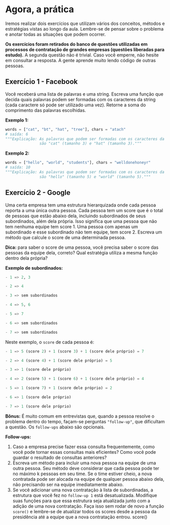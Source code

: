 # Agora, a prática

Iremos realizar dois exercícios que utilizam vários dos conceitos, métodos e estratégias vistas ao longo da aula. Lembre-se de pensar sobre o problema e anotar todas as situações que podem ocorrer.

**Os exercícios foram retirados do banco de questões utilizadas em processos de contratação de grandes empresas (questões liberadas para estudo).** A segunda questão não é trivial. Caso você emperre, não hesite em consultar a resposta. A gente aprende muito lendo código de outras pessoas.

## Exercício 1 - Facebook
Você receberá uma lista de palavras e uma string. Escreva uma função que decida quais palavras podem ser formadas com os caracteres da string (cada caractere só pode ser utilizado uma vez). Retorne a soma do comprimento das palavras escolhidas.

**Exemplo 1:**
```python
words = ["cat", "bt", "hat", "tree"], chars = "atach"
# saída: 6
"""Explicação: As palavras que podem ser formadas com os caracteres da string
               são "cat" (tamanho 3) e "hat" (tamanho 3)."""
```

**Exemplo 2:**
```python
words = ["hello", "world", "students"], chars = "welldonehoneyr"
# saída: 10
"""Explicação: As palavras que podem ser formadas com os caracteres da string
               são "hello" (tamanho 5) e "world" (tamanho 5)."""
```

## Exercício 2 - Google

Uma certa empresa tem uma estrutura hierarquizada onde cada pessoa reporta a uma única outra pessoa. Cada pessoa tem um score que é o total de pessoas que estão abaixo dela, incluindo subordinados de seus subordinados, além dela própria. Isso significa que uma pessoa que não tem nenhuma equipe tem score 1. Uma pessoa com apenas um subordinado e esse subordinado não tem equipe, tem score 2. Escreva um método que calcule o score de uma determinada pessoa.

**Dica:** para saber o score de uma pessoa, você precisa saber o score das pessoas da equipe dela, correto? Qual estratégia utiliza a mesma função dentro dela própria?

**Exemplo de subordinados:**

```python
- 1 => 2, 3

- 2 => 4

- 3 => sem subordinados

- 4 => 5, 6

- 5 => 7

- 6 => sem subordinados

- 7 => sem subordinados
```

Neste exemplo, o `score` de cada pessoa é:

```python
- 1 => 5 (score 2) + 1 (score 3) + 1 (score dele próprio) = 7

- 2 => 4 (score 4) + 1 (score dele próprio) = 5

- 3 => 1 (score dele próprio)

- 4 => 2 (score 5) + 1 (score 6) + 1 (score dele próprio) = 4

- 5 => 1 (score 7) + 1 (score dele próprio) = 2

- 6 => 1 (score dele próprio)

- 7 => 1 (score dele próprio)
```

**Bônus:** É muito comum em entrevistas que, quando a pessoa resolve o problema dentro do tempo, façam-se perguntas `"follow-up"`, que dificultam a questão. Os `follow-ups` abaixo são opcionais.

**Follow-ups:**

1. Caso a empresa precise fazer essa consulta frequentemente, como você pode tornar essas consultas mais eficientes? Como você pode guardar o resultado de consultas anteriores?
2. Escreva um método para incluir uma nova pessoa na equipe de uma outra pessoa. Seu método deve considerar que cada pessoa pode ter no máximo k pessoas em seu time. Se o time estiver cheio, a nova contratada pode ser alocada na equipe de qualquer pessoa abaixo dela, não precisando ser na equipe imediatamente abaixo.
3. Se você adicionar uma nova contratação à lista de subordinadas, a estrutura que você fez no `follow-up 1` está desatualizada. Modifique suas funções para que essa estrutura seja atualizada junto com a adição de uma nova contratação. Faça isso sem rodar de novo a função `score()` e lembre-se de atualizar todos os scores desde a pessoa da presidência até a equipe que a nova contratação entrou.
score()